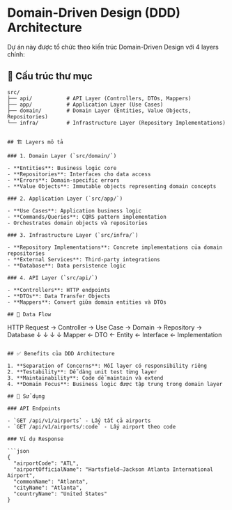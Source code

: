 # Domain-Driven Design (DDD) Architecture

Dự án này được tổ chức theo kiến trúc Domain-Driven Design với 4 layers chính:

## 📁 Cấu trúc thư mục

```
src/
├── api/           # API Layer (Controllers, DTOs, Mappers)
├── app/           # Application Layer (Use Cases)
├── domain/        # Domain Layer (Entities, Value Objects, Repositories)
└── infra/         # Infrastructure Layer (Repository Implementations)


## 🏗️ Layers mô tả

### 1. Domain Layer (`src/domain/`)

- **Entities**: Business logic core
- **Repositories**: Interfaces cho data access
- **Errors**: Domain-specific errors
- **Value Objects**: Immutable objects representing domain concepts

### 2. Application Layer (`src/app/`)

- **Use Cases**: Application business logic
- **Commands/Queries**: CQRS pattern implementation
- Orchestrates domain objects và repositories

### 3. Infrastructure Layer (`src/infra/`)

- **Repository Implementations**: Concrete implementations của domain repositories
- **External Services**: Third-party integrations
- **Database**: Data persistence logic

### 4. API Layer (`src/api/`)

- **Controllers**: HTTP endpoints
- **DTOs**: Data Transfer Objects
- **Mappers**: Convert giữa domain entities và DTOs

## 🔄 Data Flow

```

HTTP Request → Controller → Use Case → Domain → Repository → Database
↓ ↓ ↓ ↓
Mapper ← DTO ← Entity ← Interface ← Implementation

````

## ✅ Benefits của DDD Architecture

1. **Separation of Concerns**: Mỗi layer có responsibility riêng
2. **Testability**: Dễ dàng unit test từng layer
3. **Maintainability**: Code dễ maintain và extend
4. **Domain Focus**: Business logic được tập trung trong domain layer

## 🚀 Sử dụng

### API Endpoints

- `GET /api/v1/airports` - Lấy tất cả airports
- `GET /api/v1/airports/:code` - Lấy airport theo code

### Ví dụ Response

```json
{
  "airportCode": "ATL",
  "airportOfficialName": "Hartsfield–Jackson Atlanta International Airport",
  "commonName": "Atlanta",
  "cityName": "Atlanta",
  "countryName": "United States"
}
````
